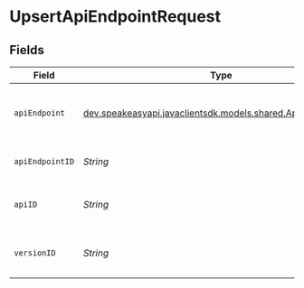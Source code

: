 # UpsertApiEndpointRequest


## Fields

| Field                                                                                                    | Type                                                                                                     | Required                                                                                                 | Description                                                                                              |
| -------------------------------------------------------------------------------------------------------- | -------------------------------------------------------------------------------------------------------- | -------------------------------------------------------------------------------------------------------- | -------------------------------------------------------------------------------------------------------- |
| `apiEndpoint`                                                                                            | [dev.speakeasyapi.javaclientsdk.models.shared.ApiEndpointInput](../../models/shared/ApiEndpointInput.md) | :heavy_check_mark:                                                                                       | A JSON representation of the ApiEndpoint to upsert.                                                      |
| `apiEndpointID`                                                                                          | *String*                                                                                                 | :heavy_check_mark:                                                                                       | The ID of the ApiEndpoint to upsert.                                                                     |
| `apiID`                                                                                                  | *String*                                                                                                 | :heavy_check_mark:                                                                                       | The ID of the Api the ApiEndpoint belongs to.                                                            |
| `versionID`                                                                                              | *String*                                                                                                 | :heavy_check_mark:                                                                                       | The version ID of the Api the ApiEndpoint belongs to.                                                    |